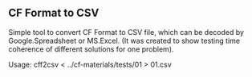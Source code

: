 ## CF Format to CSV

Simple tool to convert CF Format to CSV file, which can be
decoded by Google.Spreadsheet or MS.Excel.
(It was created to show testing time coherence of different
solutions for one problem).

Usage: cff2csv < ../cf-materials/tests/01 > 01.csv
